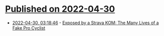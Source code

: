 # [Published on 2022-04-30](index.md)

* [2022-04-30, 03:18:46](https://news.ycombinator.com/item?id=31213059) - [Exposed by a Strava KOM: The Many Lives of a Fake Pro Cyclist](https://cyclingtips.com/2022/04/exposed-by-a-strava-kom-the-many-lives-of-a-fake-pro-cyclist/)
